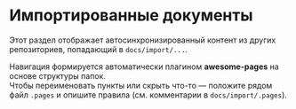 # Импортированные документы

Этот раздел отображает автосинхронизированный контент из других репозиториев, попадающий в `docs/import/...`.

Навигация формируется автоматически плагином **awesome-pages** на основе структуры папок.  
Чтобы переименовать пункты или скрыть что-то — положите рядом файл `.pages` и опишите правила (см. комментарии в `docs/import/.pages`).
